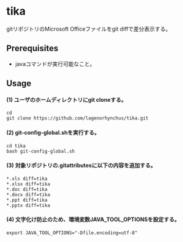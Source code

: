 tika
====

gitリポジトリのMicrosoft Officeファイルをgit diffで差分表示する。

## Prerequisites
- javaコマンドが実行可能なこと。

## Usage
#### (1) ユーザのホームディレクトリにgit cloneする。

```console
cd
git clone https://github.com/lagenorhynchus/tika.git
```

#### (2) git-config-global.shを実行する。

```console
cd tika
bash git-config-global.sh
```

#### (3) 対象リポジトリの.gitattributesに以下の内容を追加する。

```
*.xls diff=tika
*.xlsx diff=tika
*.doc diff=tika
*.docx diff=tika
*.ppt diff=tika
*.pptx diff=tika
```

#### (4) 文字化け防止のため、環境変数JAVA_TOOL_OPTIONSを設定する。

```console
export JAVA_TOOL_OPTIONS="-Dfile.encoding=utf-8"
```
